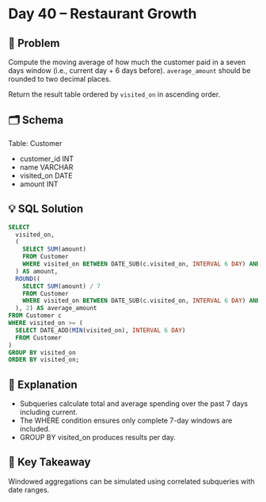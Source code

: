 # Day 40 – Restaurant Growth

## 📖 Problem
Compute the moving average of how much the customer paid in a seven days window (i.e., current day + 6 days before). `average_amount` should be rounded to two decimal places.

Return the result table ordered by `visited_on` in ascending order.

## 🗂 Schema
Table: Customer  
- customer_id INT  
- name VARCHAR  
- visited_on DATE  
- amount INT  

## 💡 SQL Solution
```sql
SELECT 
  visited_on,
  (
    SELECT SUM(amount)
    FROM Customer
    WHERE visited_on BETWEEN DATE_SUB(c.visited_on, INTERVAL 6 DAY) AND c.visited_on
  ) AS amount,
  ROUND((
    SELECT SUM(amount) / 7
    FROM Customer
    WHERE visited_on BETWEEN DATE_SUB(c.visited_on, INTERVAL 6 DAY) AND c.visited_on
  ), 2) AS average_amount
FROM Customer c
WHERE visited_on >= (
  SELECT DATE_ADD(MIN(visited_on), INTERVAL 6 DAY)
  FROM Customer
)
GROUP BY visited_on
ORDER BY visited_on;
```

## 🧠 Explanation
- Subqueries calculate total and average spending over the past 7 days including current.  
- The WHERE condition ensures only complete 7-day windows are included.  
- GROUP BY visited_on produces results per day.  

## 🔑 Key Takeaway
Windowed aggregations can be simulated using correlated subqueries with date ranges.

